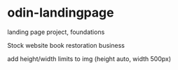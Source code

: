 # odin-landingpage
landing page project, foundations

Stock website book restoration business

add height/width limits to img (height auto, width 500px)
